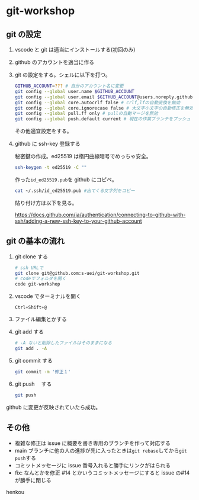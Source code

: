 # git-workshop

## git の設定

1. vscode と git は適当にインストールする(初回のみ)

1. github のアカウントを適当に作る

1. git の設定をする。シェルに以下を打つ。

   ```sh
   GITHUB_ACCOUNT=??? # 自分のアカウント名に変更
   git config --global user.name $GITHUB_ACCOUNT
   git config --global user.email $GITHUB_ACCOUNT@users.noreply.github.com
   git config --global core.autocrlf false # crlf,lfの自動変換を無効
   git config --global core.ignorecase false # 大文字小文字の自動修正を無効
   git config --global pull.ff only # pullの自動マージを無効
   git config --global push.default current # 現在の作業ブランチをプッシュ
   ```

   その他適宜設定をする。

1. github に ssh-key 登録する

   秘密鍵の作成。ed25519 は楕円曲線暗号でめっちゃ安全。

   ```sh
   ssh-keygen -t ed25519 -C ""
   ```

   作った`id_ed25519.pub`を github にコピペ。

   ```sh
   cat ~/.ssh/id_ed25519.pub #出てくる文字列をコピー
   ```

   貼り付け方は以下を見る。

   https://docs.github.com/ja/authentication/connecting-to-github-with-ssh/adding-a-new-ssh-key-to-your-github-account

## git の基本の流れ

1. git clone する

   ```bash
   # ssh URLで
   git clone git@github.com:s-uei/git-workshop.git
   # codeでフォルダを開く
   code git-workshop
   ```

1. vscode でターミナルを開く

   `Ctrl+Shift+@`

1. ファイル編集とかする

1. git add する

   ```sh
   # -A ないと削除したファイルはそのままになる
   git add . -A
   ```

1. git commit する

   ```sh
   git commit -m '修正１'
   ```

1. git push 　する

   ```sh
   git push
   ```

github に変更が反映されていたら成功。

## その他

- 複雑な修正は issue に概要を書き専用のブランチを作って対応する
- main ブランチに他の人の進捗が先に入ったときは`git rebase`してから`git push`する
- コミットメッセージに issue 番号入れると勝手にリンクがはられる
- fix: なんとかを修正 #14 とかいうコミットメッセージにすると issue の#14 が勝手に閉じる

henkou
